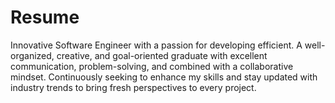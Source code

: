 # Resume
Innovative Software Engineer with a passion for developing efficient. A well-organized, creative, and goal-oriented graduate with excellent communication, problem-solving, and combined with a collaborative mindset. Continuously seeking to enhance my skills and stay updated with industry trends to bring fresh perspectives to every project.
